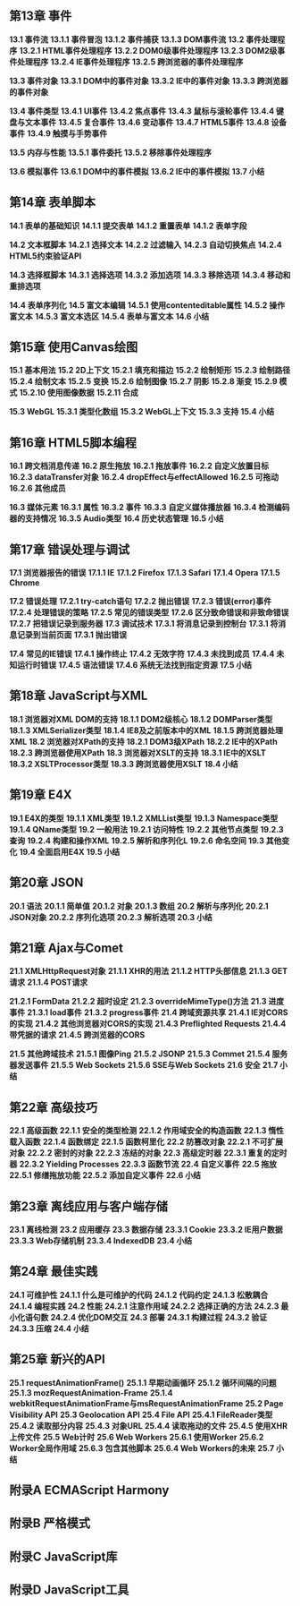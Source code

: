 第13章 事件
----------

**13.1 事件流**
**13.1.1 事件冒泡**
**13.1.2 事件捕获**
**13.1.3 DOM事件流**
**13.2 事件处理程序**
**13.2.1 HTML事件处理程序**
**13.2.2 DOM0级事件处理程序**
**13.2.3 DOM2级事件处理程序**
**13.2.4 IE事件处理程序**
**13.2.5 跨浏览器的事件处理程序**

**13.3 事件对象**
**13.3.1 DOM中的事件对象**
**13.3.2 IE中的事件对象**
**13.3.3 跨浏览器的事件对象**

**13.4 事件类型**
**13.4.1 UI事件**
**13.4.2 焦点事件**
**13.4.3 鼠标与滚轮事件**
**13.4.4 键盘与文本事件**
**13.4.5 复合事件**
**13.4.6 变动事件**
**13.4.7 HTML5事件**
**13.4.8 设备事件**
**13.4.9 触摸与手势事件**

**13.5 内存与性能**
**13.5.1 事件委托**
**13.5.2 移除事件处理程序**

**13.6 模拟事件**
**13.6.1 DOM中的事件模拟**
**13.6.2 IE中的事件模拟**
**13.7 小结**

第14章 表单脚本
--------------

**14.1 表单的基础知识**
**14.1.1 提交表单**
**14.1.2 重置表单**
**14.1.2 表单字段**

**14.2 文本框脚本**
**14.2.1 选择文本**
**14.2.2 过滤输入**
**14.2.3 自动切换焦点**
**14.2.4 HTML5约束验证API**

**14.3 选择框脚本**
**14.3.1 选择选项**
**14.3.2 添加选项**
**14.3.3 移除选项**
**14.3.4 移动和重排选项**

**14.4 表单序列化**
**14.5 富文本编辑**
**14.5.1 使用contenteditable属性**
**14.5.2 操作富文本**
**14.5.3 富文本选区**
**14.5.4 表单与富文本**
**14.6 小结**

第15章 使用Canvas绘图
---------------------

**15.1 基本用法**
**15.2 2D上下文**
**15.2.1 填充和描边**
**15.2.2 绘制矩形**
**15.2.3 绘制路径**
**15.2.4 绘制文本**
**15.2.5 变换**
**15.2.6 绘制图像**
**15.2.7 阴影**
**15.2.8 渐变**
**15.2.9 模式**
**15.2.10 使用图像数据**
**15.2.11 合成**

**15.3 WebGL**
**15.3.1 类型化数组**
**15.3.2 WebGL上下文**
**15.3.3 支持**
**15.4 小结**

第16章 HTML5脚本编程
-------------------

**16.1 跨文档消息传递**
**16.2 原生拖放**
**16.2.1 拖放事件**
**16.2.2 自定义放置目标**
**16.2.3 dataTransfer对象**
**16.2.4 dropEffect与effectAllowed**
**16.2.5 可拖动**
**16.2.6 其他成员**

**16.3 媒体元素**
**16.3.1 属性**
**16.3.2 事件**
**16.3.3 自定义媒体播放器**
**16.3.4 检测编码器的支持情况**
**16.3.5 Audio类型**
**16.4 历史状态管理**
**16.5 小结**

第17章 错误处理与调试
---------------------

**17.1 浏览器报告的错误**
**17.1.1 IE**
**17.1.2 Firefox**
**17.1.3 Safari**
**17.1.4 Opera**
**17.1.5 Chrome**

**17.2 错误处理**
**17.2.1 try-catch语句**
**17.2.2 抛出错误**
**17.2.3 错误(error)事件**
**17.2.4 处理错误的策略**
**17.2.5 常见的错误类型**
**17.2.6 区分致命错误和非致命错误**
**17.2.7 把错误记录到服务器**
**17.3 调试技术**
**17.3.1 将消息记录到控制台**
**17.3.1 将消息记录到当前页面**
**17.3.1 抛出错误**

**17.4 常见的IE错误**
**17.4.1 操作终止**
**17.4.2 无效字符**
**17.4.3 未找到成员**
**17.4.4 未知运行时错误**
**17.4.5 语法错误**
**17.4.6 系统无法找到指定资源**
**17.5 小结**

第18章 JavaScript与XML
---------------------

**18.1 浏览器对XML DOM的支持**
**18.1.1 DOM2级核心**
**18.1.2 DOMParser类型**
**18.1.3 XMLSerializer类型**
**18.1.4 IE8及之前版本中的XML**
**18.1.5 跨浏览器处理XML**
**18.2 浏览器对XPath的支持**
**18.2.1 DOM3级XPath**
**18.2.2 IE中的XPath**
**18.2.3 跨浏览器使用XPath**
**18.3 浏览器对XSLT的支持**
**18.3.1 IE中的XSLT**
**18.3.2 XSLTProcessor类型**
**18.3.3 跨浏览器使用XSLT**
**18.4 小结**

第19章 E4X
----------

**19.1 E4X的类型**
**19.1.1 XML类型**
**19.1.2 XMLList类型**
**19.1.3 Namespace类型**
**19.1.4 QName类型**
**19.2 一般用法**
**19.2.1 访问特性**
**19.2.2 其他节点类型**
**19.2.3 查询**
**19.2.4 构建和操作XML**
**19.2.5 解析和序列化L**
**19.2.6 命名空间**
**19.3 其他变化**
**19.4 全面启用E4X**
**19.5 小结**

第20章 JSON
-----------

**20.1 语法**
**20.1.1 简单值**
**20.1.2 对象**
**20.1.3 数组**
**20.2 解析与序列化**
**20.2.1 JSON对象**
**20.2.2 序列化选项**
**20.2.3 解析选项**
**20.3 小结**

第21章 Ajax与Comet
------------------

**21.1 XMLHttpRequest对象**
**21.1.1 XHR的用法**
**21.1.2 HTTP头部信息**
**21.1.3 GET请求**
**21.1.4 POST请求**

**21.2.1 FormData**
**21.2.2 超时设定**
**21.2.3 overrideMimeType()方法**
**21.3 进度事件**
**21.3.1 load事件**
**21.3.2 progress事件**
**21.4 跨域资源共享**
**21.4.1 IE对CORS的实现**
**21.4.2 其他浏览器对CORS的实现**
**21.4.3 Preflighted Requests**
**21.4.4 带凭据的请求**
**21.4.5 跨浏览器的CORS**

**21.5 其他跨域技术**
**21.5.1 图像Ping**
**21.5.2 JSONP**
**21.5.3 Commet**
**21.5.4 服务器发送事件**
**21.5.5 Web Sockets**
**21.5.6 SSE与Web Sockets**
**21.6 安全**
**21.7 小结**

第22章 高级技巧
---------------

**22.1 高级函数**
**22.1.1 安全的类型检测**
**22.1.2 作用域安全的构造函数**
**22.1.3 惰性载入函数**
**22.1.4 函数绑定**
**22.1.5 函数柯里化**
**22.2 防篡改对象**
**22.2.1 不可扩展对象**
**22.2.2 密封的对象**
**22.2.3 冻结的对象**
**22.3 高级定时器**
**22.3.1 重复的定时器**
**22.3.2 Yielding Processes**
**22.3.3 函数节流**
**22.4 自定义事件**
**22.5 拖放**
**22.5.1 修缮拖放功能**
**22.5.2 添加自定义事件**
**22.6 小结**

第23章 离线应用与客户端存储
--------------------------

**23.1 离线检测**
**23.2 应用缓存**
**23.3 数据存储**
**23.3.1 Cookie**
**23.3.2 IE用户数据**
**23.3.3 Web存储机制**
**23.3.4 IndexedDB**
**23.4 小结**

第24章 最佳实践
---------------

**24.1 可维护性**
**24.1.1 什么是可维护的代码**
**24.1.2 代码约定**
**24.1.3 松散耦合**
**24.1.4 编程实践**
**24.2 性能**
**24.2.1 注意作用域**
**24.2.2 选择正确的方法**
**24.2.3 最小化语句数**
**24.2.4 优化DOM交互**
**24.3 部署**
**24.3.1 构建过程**
**24.3.2 验证**
**24.3.3 压缩**
**24.4 小结**

第25章 新兴的API
----------------

**25.1 requestAnimationFrame()**
**25.1.1 早期动画循环**
**25.1.2 循环间隔的问题**
**25.1.3 mozRequestAnimation-Frame**
**25.1.4 webkitRequestAnimationFrame与msRequestAnimationFrame**
**25.2 Page Visibility API**
**25.3 Geolocation API**
**25.4 File API**
**25.4.1 FileReader类型**
**25.4.2 读取部分内容**
**25.4.3 对象URL**
**25.4.4 读取拖动的文件**
**25.4.5 使用XHR上传文件**
**25.5 Web计时**
**25.6 Web Workers**
**25.6.1 使用Worker**
**25.6.2 Worker全局作用域**
**25.6.3 包含其他脚本**
**25.6.4 Web Workers的未来**
**25.7 小结**

附录A ECMAScript Harmony
-----------------------

附录B 严格模式
--------------

附录C JavaScript库
------------------

附录D JavaScript工具
--------------------
















